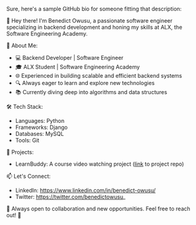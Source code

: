Sure, here's a sample GitHub bio for someone fitting that description:

👋 Hey there! I'm Benedict Owusu, a passionate software engineer specializing in backend development and honing my skills at ALX, the Software Engineering Academy.

🚀 About Me:
- 💻 Backend Developer | Software Engineer
- 🎓 ALX Student | Software Engineering Academy
- 🌐 Experienced in building scalable and efficient backend systems
- 🔍 Always eager to learn and explore new technologies
- 📚 Currently diving deep into algorithms and data structures

🛠️ Tech Stack:
- Languages: Python
- Frameworks: Django
- Databases: MySQL
- Tools: Git

🌟 Projects:
- LearnBuddy: A course video watching project ([link](URL) to project repo)

📫 Let's Connect:
- LinkedIn: https://www.linkedin.com/in/benedict-owusu/
- Twitter: https://twitter.com/benedictowusu_

📝 Always open to collaboration and new opportunities. Feel free to reach out! 🚀

<!---
benedictowusu/benedictowusu is a ✨ special ✨ repository because its `README.md` (this file) appears on your GitHub profile.
You can click the Preview link to take a look at your changes.
--->
